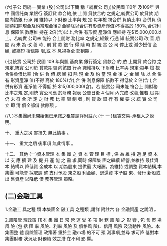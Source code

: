 (六)子公 司統一 實業 (股 )公司(以下簡 稱「統實公 司」)於民國 110年 及109年 與中 國信託商 業銀行 簽訂貸 款合約,依 上開 貸款合約 之規定,統實公司 於貸款 期 間向該銀 行承 諾 維持以 下財務 比率與 規 定:每年檢 視合併 負債比率( 合併負 債總額扣除現金及約當現金後之金額除以合併有形資產淨值)不得高於 180%,合併利息 保障倍 數應維 持在 2倍(含)以上,合併 有形資 產淨值 應維持 在$15,000,000以 上。若統實 公司未 能符 合上開財 務比率 之規定,經銀 行通 知 統實公司 改 善 期 間 內 未 為 改 善 時 , 則 貸 款 銀 行 得 隨 時 對 統 實 公 司 停止或 減少授信 金額, 或縮短 授信期 限,或 本 息視為全 部到期 。

(七)統實 公司於 民國 109 年與凱 基商業 銀行簽定 貸款合 約,依 上開貸 款合約 之 規定,統實 公司於 貸款期間 向該銀 行承 諾維持以 下財務 比率與 規定:每年 檢 視合併負債比率 (合 併 負 債 總 額 扣 除 現 金 及 約 當 現 金 後 之 金 額 除 以 合 併 有 形資產淨 值)不得 高於 180%(含),合 併 利息保障 倍數不 得低於 2 倍(含 ),合 併有形資 產淨值 不得低 於 $15,000,000(含)。若 統實公 司未能 符合上 開財務 比率之規 定,則統 實公司應 於財務 報表 公告日後 4 個月 內完成 改善,惟若 屆 期 仍 未 符 合 所 定 之 財 務 比 率 限 制 者 , 則 貸 款 銀 行 有 權 要 求 統 實 公 司 立 即 清 償全部借 款餘額 。

(八 )本集團尚未開始但已承諾之租賃請詳附註六 (十 一 )租賃交易-承租人之說 明。

十、 重大之災 害損失 無此情事 。

十一、 重大之期 後事項 無此情事 。

十二、 其他
(一)資本管理 本 集 團 之 資 本 管 理 目 標 , 係 為 維 持 適 足 資 本 以 支 應 擴 建 及 提 升 產 能 之 需 求,同時 保障集 團之繼續 經營,並維持 最佳資本 結構以 降低資 金成本,以 期為股東 提供最 大報酬。為維持 或調整 資本結構,本集團 可能會 採取調 整 支付予股 東之股 利金額、退還資 本予股 東、發行 新股或出 售資產 以降低 債 務等管理 策略。

## (二)金融工具

1.金融工 具之種 類 本集團金 融工具 之種類 ,請詳 附註六 各 金融資產 之說明 。

2.風險管 理政策
(1)本 集 團 日 常 營 運 受 多 項 財 務 風 險 之 影 響 , 包 含 市 場 風 險 (包 括 匯 率 風險、利率 風險 及 價格風 險)、信用 風險 及流動性 風險。本 集團整 體 風險管理 政策著 重於金 融市場 的不可 預 測事項,並尋 求可降 低對本 集團財務 狀況及 財務績 效之潛 在不利 影 響。